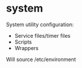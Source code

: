 system
===

System utility configuration:
* Service files/timer files
* Scripts
* Wrappers

Will source /etc/environment
